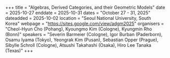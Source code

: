 +++
title = "Algebras, Derived Categories, and their Geometric Models"
date = 2025-10-27
enddate = 2025-10-31
dates = "October 27 - 31, 2025"
dateadded = 2025-10-02
location = "Seoul National University, South Korea"
webpage = "https://sites.google.com/view/adgm2025"
organisers = "Cheol-Hyun Cho (Pohang), Kyoungmo Kim (Cologne), Kyungmin Rho (Bonn)"
speakers = "Severin Barmeier (Cologne), Igor Burban (Paderborn), Osamu Iyama (Tokyo), Yeongrak Kim (Pusan), Sebastian Opper (Prague), Sibylle Schroll (Cologne), Atsushi Takahashi (Osaka), Hiro Lee Tanaka (Texas)"
+++
